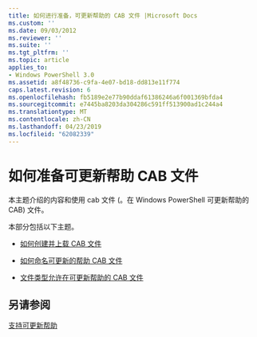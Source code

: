 ```yaml
---
title: 如何进行准备，可更新帮助的 CAB 文件 |Microsoft Docs
ms.custom: ''
ms.date: 09/03/2012
ms.reviewer: ''
ms.suite: ''
ms.tgt_pltfrm: ''
ms.topic: article
applies_to:
- Windows PowerShell 3.0
ms.assetid: a8f48736-c9fa-4e07-bd18-dd813e11f774
caps.latest.revision: 6
ms.openlocfilehash: fb5189e2e77b90ddaf61386246a6f001369bfda4
ms.sourcegitcommit: e7445ba8203da304286c591ff513900ad1c244a4
ms.translationtype: MT
ms.contentlocale: zh-CN
ms.lasthandoff: 04/23/2019
ms.locfileid: "62082339"
---
```

# <a name="how-to-prepare-updatable-help-cab-files"></a>如何准备可更新帮助 CAB 文件

本主题介绍的内容和使用 cab 文件 (。在 Windows PowerShell 可更新帮助的 CAB) 文件。

本部分包括以下主题。

- [如何创建并上载 CAB 文件](./how-to-create-and-upload-cab-files.md)

- [如何命名可更新的帮助 CAB 文件](./how-to-name-an-updatable-help-cab-file.md)

- [文件类型允许在可更新帮助的 CAB 文件](./file-types-permitted-in-an-updatable-help-cab-file.md)

## <a name="see-also"></a>另请参阅

[支持可更新帮助](./supporting-updatable-help.md)